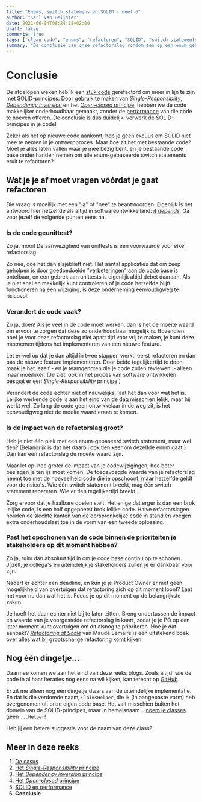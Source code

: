 ```yaml
---
title: "Enums, switch statemens en SOLID - deel 6"
author: "Karl van Heijster"
date: 2021-06-04T08:24:18+02:00
draft: false
comments: true
tags: ["clean code", "enums", "refactoren", "SOLID", "switch statements"]
summary: "De conclusie van onze refactorslag rondom een op een enum gebaseerd switch statement! Ik hoop de afgelopen weken aan te hebben getoond hoe het gebruik van SOLID-principes je code beter onderhoudbaar kan maken. Vandaag concluderen we met de vraag: moet je morgen meteen dit patroon uit je code base refactoren?"
---
```


# Conclusie

De afgelopen weken heb ik een [stuk code](https://github.com/notkarlmarx/RefactorExercises/blob/master/RefactorExercises/EnumSwitch/Original/ClaimsHelper.cs) gerefactord om meer in lijn te zijn met [SOLID-principes](https://en.wikipedia.org/wiki/SOLID). Door gebruik te maken van [*Single-Responsiblity*](/blog/21/05/enums-switch-statements-en-solid-2), [*Dependency inversion*](/blog/21/05/enums-switch-statements-en-solid-3) en het [*Open-closed* principe](/blog/21/05/enums-switch-statements-en-solid-4), hebben we de code makkelijker onderhoudbaar gemaakt, zonder de [performance](/blog/21/05/enums-switch-statements-en-solid-5) van die code te hoeven offeren. De conclusie is dus duidelijk: verwerk de SOLID-principes in je code!


Zeker als het op nieuwe code aankomt, heb je geen excuus om SOLID niet mee te nemen in je ontwerpproces. Maar hoe zit het met bestaande code? Moet je alles laten vallen waar je mee bezig bent, en je bestaande code base onder handen nemen om alle enum-gebaseerde switch statements eruit te refactoren?


## Wat je je af moet vragen vóórdat je gaat refactoren


Die vraag is moeilijk met een "ja" of "nee" te beantwoorden. Eigenlijk is het antwoord hier hetzelfde als altijd in softwareontwikkelland: [*it depends*](https://medium.com/swlh/the-golden-rule-of-software-engineering-9faaaab85e78). Ga voor jezelf de volgende punten eens na.


### Is de code geunittest? 


Zo ja, mooi! De aanwezigheid van unittests is een voorwaarde voor elke refactorslag. 


Zo nee, doe het dan alsjeblieft niet. Het aantal applicaties dat om zeep geholpen is door goedbedoelde "verbeteringen" aan de code base is ontelbaar, en een gebrek aan unittests is eigenlijk altijd debet daaraan. Als je niet snel en makkelijk kunt controleren of je code hetzelfde blijft functioneren na een wijziging, is deze onderneming eenvoudigweg te risicovol.


### Verandert de code vaak? 


Zo ja, doen! Als je veel in de code moet werken, dan is het de moeite waard om ervoor te zorgen dat deze zo onderhoudbaar mogelijk is. Bovendien hoef je voor deze refactorslag niet apart tijd voor vrij te maken, je kunt deze meenemen tijdens het implementeren van een nieuwe feature. 


Let er wel op dat je dan altijd in twee stappen werkt: eerst refactoren en dan pas de nieuwe feature implementeren. Door beide tegelijkertijd te doen, maak je het jezelf - en je teamgenoten die je code zullen reviewen! - alleen maar moeilijker. (Je ziet: ook in het proces van software ontwikkelen bestaat er een *Single-Responsibility* principe!)


Verandert de code echter niet of nauwelijks, laat het dan voor wat het is. Lelijke werkende code is aan het eind van de dag misschien lelijk, maar hij werkt wel. Zo lang de code geen ontwikkelaar in de weg zit, is het eenvoudigweg niet de moeite waard eraan te komen.


### Is de impact van de refactorslag groot? 


Heb je niet één plek met een enum-gebaseerd switch statement, maar wel tien? (Belangrijk is dat het daarbij ook tien keer om dezelfde enum gaat.) Dan kan een refactorslag de moeite waard zijn. 


Maar let op: hoe groter de impact van je codewijzigingen, hoe beter beslagen je ten ijs moet komen. De toegevoegde waarde van je refactorslag neemt toe met de hoeveelheid code die je opschoont, maar hetzelfde geldt voor de risico's. Wie één switch statement breekt, mag één switch statement repareren. Wie er tien tegelijkertijd breekt...


Zorg ervoor dat je haalbare doelen stelt. Het enige dat erger is dan een brok lelijke code, is een half opgepoetst brok lelijke code. Halve refactorslagen houden de slechte kanten van de oorspronkelijke code in stand én voegen extra onderhoudslast toe in de vorm van een tweede oplossing.


### Past het opschonen van de code binnen de prioriteiten je stakeholders op dit moment hebben? 


Zo ja, ruim dan absoluut tijd in om je code base continu op te schonen. Jijzelf, je collega's en uiteindelijk je stakeholders zullen je er dankbaar voor zijn.


Nadert er echter een deadline, en kun je je Product Owner er met geen mogelijkheid van overtuigen dat refactoring zich op dit moment loont? Laat het voor nu dan wat het is. Focus je op dit moment op de belangrijkste zaken. 


Je hoeft het daar echter niet bij te laten zitten. Breng ondertussen de impact en waarde van je voorgestelde refactorslag in kaart, zodat je je PO op een later moment kunt overtuigen om dit alsnog te prioriteren. Hoe je dat aanpakt? [*Refactoring at Scale*](https://www.oreilly.com/library/view/refactoring-at-scale/9781492075523/) van Maude Lemaire is een uitstekend boek over alles wat bij grootschalige refactoring komt kijken. 


## Nog één dingetje...


Daarmee komen we aan het eind van deze reeks blogs. Zoals altijd: wie de code in al haar iteraties nog eens na wil kijken, kan terecht op [GitHub](https://github.com/notkarlmarx/RefactorExercises).


Er zit me alleen nog één dingetje dwars aan de uiteindelijke implementatie. En dat is die verdomde naam, `ClaimsHelper`, die ik (in aangepaste vorm) heb overgenomen uit onze eigen code base. Het valt misschien buiten het domein van de SOLID-principes, maar in hemelsnaam... [noem je classes geen `...Helper`](/blog/21/04/neem-afscheid-van-helpers/)! 


Heb jij een betere suggestie voor de naam van deze class?


## Meer in deze reeks

1. [De casus](/blog/21/04/enums-switch-statements-en-solid-1)
2. [Het *Single-Responsibility* principe](/blog/21/05/enums-switch-statements-en-solid-2)
3. [Het *Dependency inversion* principe](/blog/21/05/enums-switch-statements-en-solid-3)
4. [Het *Open-closed* principe](/blog/21/05/enums-switch-statements-en-solid-4)
5. [SOLID en performance](/blog/21/05/enums-switch-statements-en-solid-5)
6. **Conclusie**
